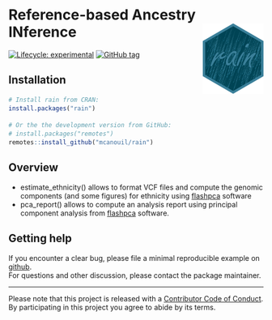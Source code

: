 
<!-- README.md is generated from README.Rmd. Please edit that file -->

# Reference-based Ancestry INference <img src="man/figures/rain.png" align="right" width="120" />

<!-- badges: start -->

[![Lifecycle:
experimental](https://img.shields.io/badge/lifecycle-experimental-orange.svg)](https://www.tidyverse.org/lifecycle/#experimental)
[![GitHub
tag](https://img.shields.io/github/tag/mcanouil/rain.svg?label=latest%20tag&include_prereleases)](https://github.com/mcanouil/rain)
<!-- badges: end -->

## Installation

``` r
# Install rain from CRAN:
install.packages("rain")

# Or the the development version from GitHub:
# install.packages("remotes")
remotes::install_github("mcanouil/rain")
```

## Overview

  - estimate\_ethnicity() allows to format VCF files and compute the
    genomic components (and some figures) for ethnicity using
    [flashpca](https://github.com/gabraham/flashpca) software
  - pca\_report() allows to compute an analysis report using principal
    component analysis from
    [flashpca](https://github.com/gabraham/flashpca) software.

## Getting help

If you encounter a clear bug, please file a minimal reproducible example
on [github](https://github.com/mcanouil/rain/issues).  
For questions and other discussion, please contact the package
maintainer.

-----

Please note that this project is released with a [Contributor Code of
Conduct](.github/CODE_OF_CONDUCT.md).  
By participating in this project you agree to abide by its terms.
